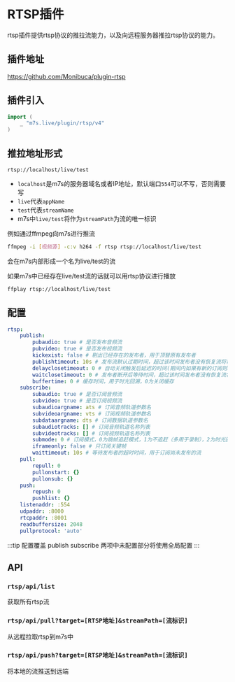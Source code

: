 # RTSP插件
rtsp插件提供rtsp协议的推拉流能力，以及向远程服务器推拉rtsp协议的能力。
## 插件地址

https://github.com/Monibuca/plugin-rtsp

## 插件引入
```go
import (
    _ "m7s.live/plugin/rtsp/v4"
)
```

## 推拉地址形式
```
rtsp://localhost/live/test
```
- `localhost`是m7s的服务器域名或者IP地址，默认端口`554`可以不写，否则需要写
- `live`代表`appName`
- `test`代表`streamName`
- m7s中`live/test`将作为`streamPath`为流的唯一标识


例如通过ffmpeg向m7s进行推流

```bash
ffmpeg -i [视频源] -c:v h264 -f rtsp rtsp://localhost/live/test
```

会在m7s内部形成一个名为live/test的流


如果m7s中已经存在live/test流的话就可以用rtsp协议进行播放
```bash
ffplay rtsp://localhost/live/test
```


## 配置

```yaml
rtsp:
    publish:
        pubaudio: true # 是否发布音频流
        pubvideo: true # 是否发布视频流
        kickexist: false # 剔出已经存在的发布者，用于顶替原有发布者
        publishtimeout: 10s # 发布流默认过期时间，超过该时间发布者没有恢复流将被删除
        delayclosetimeout: 0 # 自动关闭触发后延迟的时间(期间内如果有新的订阅则取消触发关闭)，0为关闭该功能，保持连接。
        waitclosetimeout: 0 # 发布者断开后等待时间，超过该时间发布者没有恢复流将被删除，0为关闭该功能，由订阅者决定是否删除
        buffertime: 0 # 缓存时间，用于时光回溯，0为关闭缓存
    subscribe:
        subaudio: true # 是否订阅音频流
        subvideo: true # 是否订阅视频流
        subaudioargname: ats # 订阅音频轨道参数名
        subvideoargname: vts # 订阅视频轨道参数名
        subdataargname: dts # 订阅数据轨道参数名
        subaudiotracks: [] # 订阅音频轨道名称列表
        subvideotracks: [] # 订阅视频轨道名称列表
        submode: 0 # 订阅模式，0为跳帧追赶模式，1为不追赶（多用于录制），2为时光回溯模式
        iframeonly: false # 只订阅关键帧
        waittimeout: 10s # 等待发布者的超时时间，用于订阅尚未发布的流
    pull:
        repull: 0
        pullonstart: {}
        pullonsub: {}
    push:
        repush: 0
        pushlist: {}
    listenaddr: :554
    udpaddr: :8000
    rtcpaddr: :8001
    readbuffersize: 2048
    pullprotocol: 'auto'
```
:::tip 配置覆盖
publish
subscribe
两项中未配置部分将使用全局配置
:::
## API

### `rtsp/api/list`
获取所有rtsp流

### `rtsp/api/pull?target=[RTSP地址]&streamPath=[流标识]`
从远程拉取rtsp到m7s中

### `rtsp/api/push?target=[RTSP地址]&streamPath=[流标识]`
将本地的流推送到远端